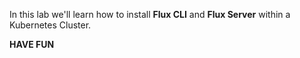 

In this lab we'll learn how to install **Flux CLI** and **Flux Server** within a Kubernetes Cluster.

**HAVE FUN**
